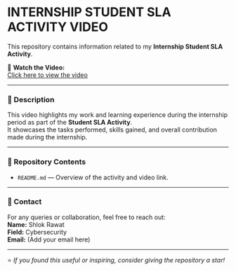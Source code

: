 # INTERNSHIP STUDENT SLA ACTIVITY VIDEO

This repository contains information related to my **Internship Student SLA Activity**.

🎥 **Watch the Video:**  
[Click here to view the video](https://drive.google.com/file/d/1DIx4xL-dCTl9iv-yhF4jwDt7Ng57jtCz/view?usp=drive_link)

---

### 📌 Description
This video highlights my work and learning experience during the internship period as part of the **Student SLA Activity**.  
It showcases the tasks performed, skills gained, and overall contribution made during the internship.

---

### 📁 Repository Contents
- `README.md` — Overview of the activity and video link.

---

### 📧 Contact
For any queries or collaboration, feel free to reach out:  
**Name:** Shlok Rawat  
**Field:** Cybersecurity  
**Email:** (Add your email here)

---
⭐ *If you found this useful or inspiring, consider giving the repository a star!*
